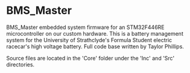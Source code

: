 # BMS_Master
BMS_Master embedded system firmware for an STM32F446RE microcontroller on our custom hardware. This is a battery management system for the University of Strathclyde's Formula Student electric racecar's high voltage battery. Full code base written by Taylor Phillips.

Source files are located in the 'Core' folder under the 'Inc' and 'Src' directories.
